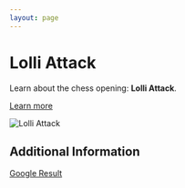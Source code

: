 ```yaml
---
layout: page
---
```

# Lolli Attack

Learn about the chess opening: **Lolli Attack**.

[Learn more](https://www.thechesswebsite.com/lolli-attack/)

![Lolli Attack](https://www.thechesswebsite.com/wp-content/uploads/2012/07/lolli-attack-opening-big.jpg)

## Additional Information

[Google Result](https://www.chess.com/openings/Italian-Game-Knight-Attack-Lolli-Attack)
